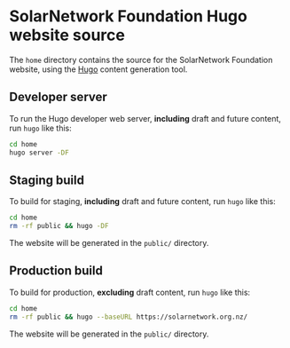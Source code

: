 # SolarNetwork Foundation Hugo website source

The `home` directory contains the source for the SolarNetwork Foundation
website, using the [Hugo][hugo] content generation tool.

## Developer server

To run the Hugo developer web server, **including** draft and future content, run `hugo`
like this:

```sh
cd home
hugo server -DF
```

## Staging build

To build for staging, **including** draft and future content, run `hugo` like this:

```sh
cd home
rm -rf public && hugo -DF
```

The website will be generated in the `public/` directory.

## Production build

To build for production, **excluding** draft content, run `hugo` like this:

```sh
cd home
rm -rf public && hugo --baseURL https://solarnetwork.org.nz/
```

The website will be generated in the `public/` directory.


 [hugo]: https://gohugo.io/
